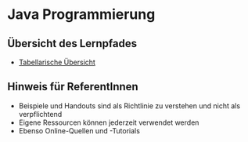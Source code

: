 # Java Programmierung

## Übersicht des Lernpfades

* [Tabellarische Übersicht](https://docs.google.com/spreadsheets/d/1RwxClxtOAaU4PrcAbRaUZC2KLLxBGzDcuklloBHglzo/edit?usp=sharing)

## Hinweis für ReferentInnen

* Beispiele und Handouts sind als Richtlinie zu verstehen und nicht als verpflichtend
* Eigene Ressourcen können jederzeit verwendet werden
* Ebenso Online-Quellen und -Tutorials
